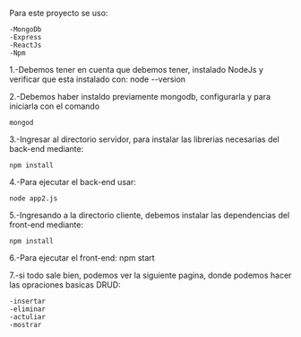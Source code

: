 Para este proyecto se uso:

	-MongoDb
	-Express
	-ReactJs
	-Npm

1.-Debemos tener en cuenta que debemos tener,
instalado NodeJs y verificar que esta instalado con:
	node --version

2.-Debemos haber instaldo previamente mongodb, configurarla y para iniciarla con el comando 
	
	mongod

3.-Ingresar al directorio servidor, para instalar las librerias necesarias 
del back-end mediante:

	npm install

4.-Para ejecutar el back-end usar:

	node app2.js


5.-Ingresando a la directorio cliente, debemos instalar las dependencias del front-end mediante:
 
	npm install

6.-Para ejecutar el front-end:
	npm start

7.-si todo sale bien, podemos ver la 
siguiente pagina, donde podemos hacer las opraciones basicas DRUD:
	
	-insertar
	-eliminar
	-actuliar 
	-mostrar





	


